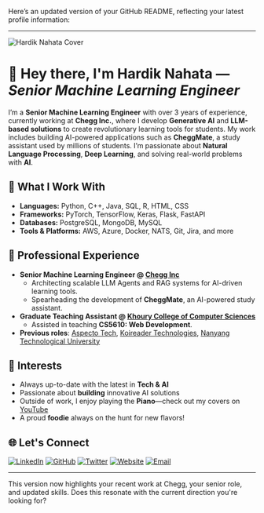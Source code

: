 Here’s an updated version of your GitHub README, reflecting your latest profile information:

---

![Hardik Nahata Cover](https://i.imgur.com/EF1Riuy.png)

# 👋 Hey there, I'm **Hardik Nahata** — *Senior Machine Learning Engineer*

I’m a **Senior Machine Learning Engineer** with over 3 years of experience, currently working at **Chegg Inc.**, where I develop **Generative AI** and **LLM-based solutions** to create revolutionary learning tools for students. My work includes building AI-powered applications such as **CheggMate**, a study assistant used by millions of students. I’m passionate about **Natural Language Processing**, **Deep Learning**, and solving real-world problems with **AI**.

## 🔧 What I Work With
- **Languages:** Python, C++, Java, SQL, R, HTML, CSS
- **Frameworks:** PyTorch, TensorFlow, Keras, Flask, FastAPI
- **Databases:** PostgreSQL, MongoDB, MySQL
- **Tools & Platforms:** AWS, Azure, Docker, NATS, Git, Jira, and more

## 🚀 Professional Experience
- **Senior Machine Learning Engineer @ [Chegg Inc](https://www.chegg.com)**
  - Architecting scalable LLM Agents and RAG systems for AI-driven learning tools.
  - Spearheading the development of **CheggMate**, an AI-powered study assistant.
- **Graduate Teaching Assistant @ [Khoury College of Computer Sciences](https://www.khoury.northeastern.edu)**
  - Assisted in teaching **CS5610: Web Development**.
- **Previous roles**: [Aspecto Tech](http://aspecto.tech), [Koireader Technologies](https://koireader.com), [Nanyang Technological University](https://www.ntu.edu.sg)

## 🎯 Interests
- Always up-to-date with the latest in **Tech & AI**
- Passionate about **building** innovative AI solutions
- Outside of work, I enjoy playing the **Piano**—check out my covers on [YouTube](https://www.youtube.com/channel/UC6EZ0xQ3EtBsogS3At_fAFA?view_as=subscriber)
- A proud **foodie** always on the hunt for new flavors!

## 🌐 Let's Connect
[![LinkedIn](https://img.icons8.com/color/48/000000/linkedin.png)](https://www.linkedin.com/in/hardiknahata)
[![GitHub](https://img.icons8.com/windows/48/000000/github.png)](https://www.github.com/hardiknahata)
[![Twitter](https://img.icons8.com/color/48/000000/twitter.png)](https://www.twitter.com/sarcastichardy)
[![Website](https://img.icons8.com/fluent/48/000000/domain.png)](https://www.hardiknahata.com)
[![Email](https://img.icons8.com/cute-clipart/48/000000/email.png)](mailto:nahata.h@northeastern.edu)

---

This version now highlights your recent work at Chegg, your senior role, and updated skills. Does this resonate with the current direction you're looking for?
